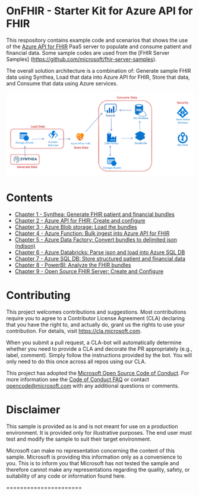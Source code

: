 # OnFHIR - Starter Kit for Azure API for FHIR 

This respository contains example code and scenarios that shows the use of the [Azure API for FHIR](https://docs.microsoft.com/azure/healthcare-apis) PaaS server to populate and consume patient and financial data. 
Some sample codes are used from the [FHIR Server Samples] (https://github.com/microsoft/fhir-server-samples).

The overall solution architecture is a combination of: Generate sample FHIR data using Synthea, Load that data into Azure API for FHIR, Store that data, and Consume that data using Azure services.

<center><img src="images//azure-api-fhir-paas.png" width="700"></center>

# Contents

* [Chapter 1 - Synthea: Generate FHIR patient and financial bundles](./Chapter1/Synthea.md)
* [Chapter 2 - Azure API for FHIR: Create and configure](../Chapter2/AzureAPI.md)
* [Chapter 3 - Azure Blob storage: Load the bundles](../Chapter3/AzureBlob.md)
* [Chapter 4 - Azure Function: Bulk ingest into Azure API for FHIR](../Chapter4/AzureFunction.md)
* [Chapter 5 - Azure Data Factory: Convert bundles to delimited json (ndjson)](../Chapter5/AzureDF.md)
* [Chapter 6 - Azure Databricks: Parse json and load into Azure SQL DB](../Chapter6/AzureDB.md)
* [Chapter 7 - Azure SQL DB: Store structured patient and financial data](../Chapter7/AzureSQL.md)
* [Chapter 8 - PowerBI: Analyze the FHIR bundles](../Chapter8/PowerBI.md)
* [Chapter 9 - Open Source FHIR Server: Create and Configure](../Chapter9/OpenSource.md)

# Contributing

This project welcomes contributions and suggestions.  Most contributions require you to agree to a
Contributor License Agreement (CLA) declaring that you have the right to, and actually do, grant us
the rights to use your contribution. For details, visit https://cla.microsoft.com.

When you submit a pull request, a CLA-bot will automatically determine whether you need to provide
a CLA and decorate the PR appropriately (e.g., label, comment). Simply follow the instructions
provided by the bot. You will only need to do this once across all repos using our CLA.

This project has adopted the [Microsoft Open Source Code of Conduct](https://opensource.microsoft.com/codeofconduct/).
For more information see the [Code of Conduct FAQ](https://opensource.microsoft.com/codeofconduct/faq/) or
contact [opencode@microsoft.com](mailto:opencode@microsoft.com) with any additional questions or comments.

# Disclaimer 

This sample is provided as is and is not meant for use on a production environment. It is provided only for illustrative purposes. The end user must test and modify the sample to suit their target environment. 

Microsoft can make no representation concerning the content of this sample. Microsoft is providing this information only as a convenience to you. This is to inform you that Microsoft has not tested the sample and therefore cannot make any representations regarding the quality, safety, or suitability of any code or information found here.   

======================